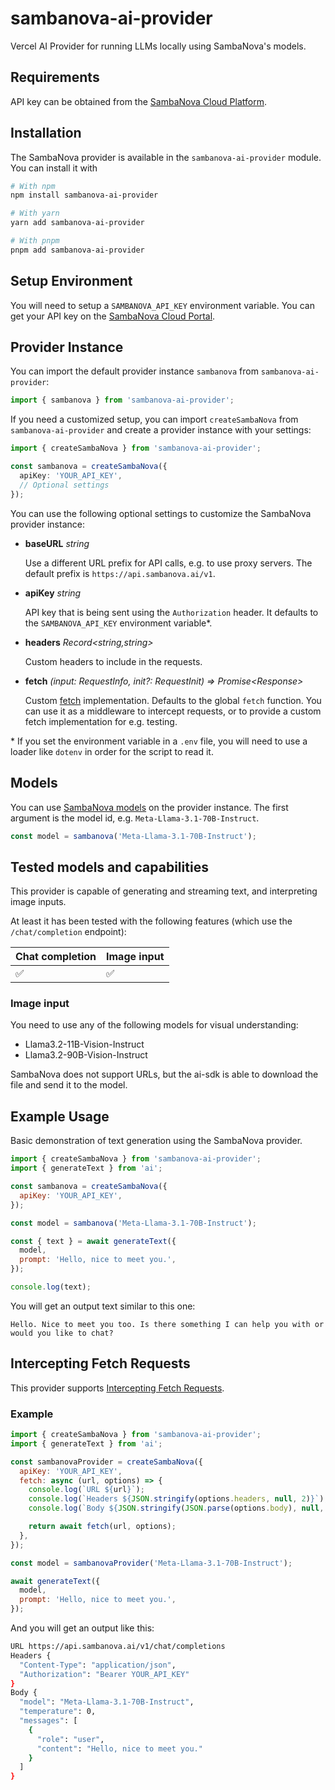 # sambanova-ai-provider

Vercel AI Provider for running LLMs locally using SambaNova's models.

## Requirements

API key can be obtained from the [SambaNova Cloud Platform](https://cloud.sambanova.ai/apis).

## Installation

The SambaNova provider is available in the `sambanova-ai-provider` module. You can install it with

```bash
# With npm
npm install sambanova-ai-provider
```

```bash
# With yarn
yarn add sambanova-ai-provider
```

```bash
# With pnpm
pnpm add sambanova-ai-provider
```

## Setup Environment

You will need to setup a `SAMBANOVA_API_KEY` environment variable. You can get your API key on the [SambaNova Cloud Portal](https://cloud.sambanova.ai/apis).

## Provider Instance

You can import the default provider instance `sambanova` from `sambanova-ai-provider`:

```ts
import { sambanova } from 'sambanova-ai-provider';
```

If you need a customized setup, you can import `createSambaNova` from `sambanova-ai-provider` and create a provider instance with your settings:

```ts
import { createSambaNova } from 'sambanova-ai-provider';

const sambanova = createSambaNova({
  apiKey: 'YOUR_API_KEY',
  // Optional settings
});
```

You can use the following optional settings to customize the SambaNova provider instance:

- **baseURL** _string_

  Use a different URL prefix for API calls, e.g. to use proxy servers.
  The default prefix is `https://api.sambanova.ai/v1`.

- **apiKey** _string_

  API key that is being sent using the `Authorization` header. It defaults to the `SAMBANOVA_API_KEY` environment variable\*.

- **headers** _Record&lt;string,string&gt;_

  Custom headers to include in the requests.

- **fetch** _(input: RequestInfo, init?: RequestInit) => Promise&lt;Response&gt;_

  Custom [fetch](https://developer.mozilla.org/en-US/docs/Web/API/fetch) implementation.
  Defaults to the global `fetch` function.
  You can use it as a middleware to intercept requests,
  or to provide a custom fetch implementation for e.g. testing.

\* If you set the environment variable in a `.env` file, you will need to use a loader like `dotenv` in order for the script to read it.

## Models

You can use [SambaNova models](https://docs.sambanova.ai/cloud/docs/get-started/supported-models) on the provider instance.
The first argument is the model id, e.g. `Meta-Llama-3.1-70B-Instruct`.

```ts
const model = sambanova('Meta-Llama-3.1-70B-Instruct');
```

## Tested models and capabilities

This provider is capable of generating and streaming text, and interpreting image inputs.

At least it has been tested with the following features (which use the `/chat/completion` endpoint):

| Chat completion    | Image input        |
| ------------------ | ------------------ |
| :white_check_mark: | :white_check_mark: |

### Image input

You need to use any of the following models for visual understanding:

- Llama3.2-11B-Vision-Instruct
- Llama3.2-90B-Vision-Instruct

SambaNova does not support URLs, but the ai-sdk is able to download the file and send it to the model.

## Example Usage

Basic demonstration of text generation using the SambaNova provider.

```js
import { createSambaNova } from 'sambanova-ai-provider';
import { generateText } from 'ai';

const sambanova = createSambaNova({
  apiKey: 'YOUR_API_KEY',
});

const model = sambanova('Meta-Llama-3.1-70B-Instruct');

const { text } = await generateText({
  model,
  prompt: 'Hello, nice to meet you.',
});

console.log(text);
```

You will get an output text similar to this one:

```
Hello. Nice to meet you too. Is there something I can help you with or would you like to chat?
```

## Intercepting Fetch Requests

This provider supports [Intercepting Fetch Requests](https://sdk.vercel.ai/examples/providers/intercepting-fetch-requests).

### Example

```js
import { createSambaNova } from 'sambanova-ai-provider';
import { generateText } from 'ai';

const sambanovaProvider = createSambaNova({
  apiKey: 'YOUR_API_KEY',
  fetch: async (url, options) => {
    console.log(`URL ${url}`);
    console.log(`Headers ${JSON.stringify(options.headers, null, 2)}`);
    console.log(`Body ${JSON.stringify(JSON.parse(options.body), null, 2)}`);

    return await fetch(url, options);
  },
});

const model = sambanovaProvider('Meta-Llama-3.1-70B-Instruct');

await generateText({
  model,
  prompt: 'Hello, nice to meet you.',
});
```

And you will get an output like this:

```bash
URL https://api.sambanova.ai/v1/chat/completions
Headers {
  "Content-Type": "application/json",
  "Authorization": "Bearer YOUR_API_KEY"
}
Body {
  "model": "Meta-Llama-3.1-70B-Instruct",
  "temperature": 0,
  "messages": [
    {
      "role": "user",
      "content": "Hello, nice to meet you."
    }
  ]
}
```
